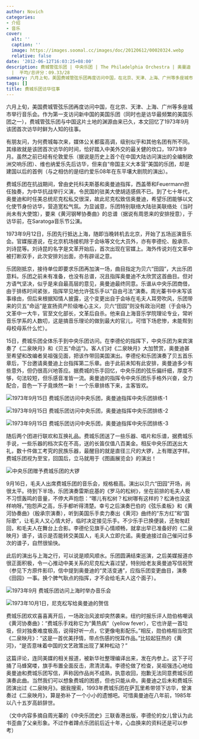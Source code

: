 ```yaml
---
author: Novich
categories:
- 介绍
- 音乐
cover:
  alt: ''
  caption: ''
  image: https://images.soomal.cc/images/doc/20120612/00020324.webp
  relative: false
date: '2012-06-12T16:03:25+08:00'
description: 费城管弦乐团 | 中央乐团 | The Philadelphia Orchestra | 奥曼迪 | 源自：Novich的豆瓣主页 | 版权：转载
  |  平均/总评分：09.33/28
summary: 六月上旬，美国费城管弦乐团再度访问中国，在北京、天津、上海、广州等多座城市举行音乐会。作为第一支访问新中国的美国乐团（同时也是访华最频繁的美国乐团之一），费城管弦乐团与中国这片土地的渊源由来已久，本文回忆了1973年9月该团首次访华时一些鲜为人知的往事……
tags: []
title: 费城乐团访华往事
---
```


六月上旬，美国费城管弦乐团再度访问中国，在北京、天津、上海、广州等多座城市举行音乐会。作为第一支访问新中国的美国乐团（同时也是访华最频繁的美国乐团之一），费城管弦乐团与中国这片土地的渊源由来已久，本文回忆了1973年9月该团首次访华时鲜为人知的往事。



有朋友问，为何费城每次来，媒体公关都蛮高调，级别似乎和其他名团有所不同。其缘故就是该团首次访华的时间，恰好踏入中美外交的最关健的坎口，1973年9月。虽然之前已经有伦敦爱乐（据说是历史上首个在中国大陆访问演出的全编制欧洲交响乐团）、维也纳爱乐先后访华，但来自“帝国主义大本营”美国的乐团，却是建国以后的首例（与之相仿的是纽约爱乐08年在东平壤大剧院的演出）。

费城乐团在抗战期间，曾由史托科夫斯基和奥曼迪指挥，西盖蒂和Feuermann担任独奏，为中华抗战举行义演，令民国的驻美大使胡适感佩不已。到了七十年代，奥曼迪和时任美总统尼克松私交很深，故此尼克松致信奥曼迪，希望乐团能够以文化使节身份访华，营造宽松气氛。为显诚意，乐团特别联络大陆驻美联络处（当时尚未有大使馆），要来《黄河钢琴协奏曲》的总谱（据说有周恩来的安排授意），于访华前，在Saratoga音乐节公演。

1973年9月12日，乐团先行抵达上海，随即当晚转机去北京，开始了五场巡演音乐会。官媒报道说，在北京机场接机除于会咏等文化大员外，亦有李德伦、殷承宗、刘诗昆等。刘诗昆的名字是文革开始后，首次出现在官媒上。海外传说刘在文革中被打断双手，此次安排刘出面，亦有辟谣之意。

乐团刚抵京，接待单位即要求乐团再加演一场，曲目指定为贝六“田园”，大出乐团意料。乐团之前未有准备，也没有总谱，况且指挥奥曼迪不太欣赏这首曲目。但对方语气坚决，似乎是来自最高层的意见，奥曼迪最终同意。乐谱从中央乐团商借，由于排练时间紧张，指挥罕见地允许弦乐手以“自由弓法”演奏。周光蓁书中未写该事缘由，但后来根据知情人披露，这个变更出自于会咏在毛夫人耳旁吹风，乐团带来的贝五“命运”是宣扬资产阶级唯心主义，贝六“田园”则没有政治问题（于会咏乃文革中一大牛，官至文化部长，文革后自杀。他来自上海音乐学院理论专业，常听音乐学系的人数叨，这是搞音乐理论的做到最大的官儿，可惜下场悲惨，未能帮到母校母系什么忙）。

15日，费城乐团全体乐手到中央乐团访问。在李德伦的指挥下，中央乐团为来宾演奏了《二泉映月》和《贝五“命运”》。客人们对《二泉映月》大加赞赏，奥曼迪甚至希望和改编者吴祖强见面，把该作带回美国演出。李德伦和乐团演奏了贝五首乐章后，下台邀请奥曼迪上台指挥第二乐章。由于此前未知有此安排，奥曼迪多少有些意外，但仍很高兴地答应。据费城的乐手回忆，中央乐团的弦乐偏纤细，厚度不够，句法较短，但乐感音准皆一流。奥曼迪的指挥令中央乐团乐手格外兴奋，全力配合，音色一下子竟焕然一新！一个乐章排练下来，主客皆欢。

![1973年9月15日 费城乐团访问中央乐团，奥曼迪指挥中央乐团排练-1](https://images.soomal.cc/images/doc/20120612/00020324.webp)




![1973年9月15日 费城乐团访问中央乐团，奥曼迪指挥中央乐团排练-2](https://images.soomal.cc/images/doc/20120612/00020325.webp)




![1973年9月15日 费城乐团访问中央乐团，奥曼迪指挥中央乐团排练-3](https://images.soomal.cc/images/doc/20120612/00020328.webp)





随后两个团进行联欢和互换礼品。费城乐团送了一些乐器、唱片和乐谱，据费城乐手说，一些乐器的档次实在不高，送的长笛仅值八百美金。相反中央乐团送出大礼，数十件做工考究的民族乐器，最醒目的就是直径三尺的大锣，上有赠送字样。费城乐团视为至宝，回国后，立马就用于《图画展览会》的演出！

![中央乐团赠予费城乐团的大锣](https://images.soomal.cc/images/doc/20120612/00020326.webp)





9月16日，毛夫人出席费城乐团的音乐会，规格极高。演出以贝六“田园”开场，尚很太平。待到下半场，乐团演奏雷斯庇基的《罗马的松树》，坐在前排的毛夫人极不习惯轰鸣的音量，不停大声抱怨：“哪儿有松树？松树哪有这样的？松涛也没这样响呀。”抱怨声之高，乐手都听得清楚。幸亏之后演奏巴伯的《弦乐柔板》和《黄河协奏曲》（殷承宗演奏），听到美国乐手卖力奏出《黄河》曲终的“东方红”和“国际歌”，让毛夫人又心情大好，临时决定接见乐手。不少乐手已换便装，还匆匆赶回，和毛夫人在舞台上合影。李德伦见旗手心情顺畅，就拿出早已准备好的《二泉映月》谱子，请示是否能转交美国人，毛夫人立即允诺。奥曼迪接过自己催问过多次的谱子，自然很愉快。

此后的演出与上海之行，可以说是顺风顺水。乐团圆满结束巡演，之后美媒报道亦很正面积极，令一心推动中美关系的尼克松大喜过望，特别给老友奥曼迪写信祝贺（参见下方原件影印，信中提到奥曼迪的“灵活变通”，应指乐团变更曲目，演奏《田园》一事。换个脾气耿点的指挥，才不会给毛夫人这个面子）。

![1973年9月 费城乐团访问上海时举办音乐会](https://images.soomal.cc/images/doc/20120612/00020327.webp)




![1973年10月1日，尼克松写给奥曼迪的贺信](https://images.soomal.cc/images/doc/20120612/00020329.webp)





费城乐团欢欢喜喜离开后，一场政治风波却突然袭来。纽约时报乐评人勋伯格嘲讽《黄河协奏曲》：“费城乐手戏称它为“黄热病”（yellow fever），它也许是一首垃圾，但对独奏难度极高，说得好听一点，它更像电影配乐。”相反，勋伯格相当欣赏《二泉映月》：“这是一首优美抒情，带点伤感的悦耳作品。”比较起狂热的《黄河》，“是否意味着中国的文艺政策出现了某种松动？”

这篇评论，连同美媒的相关报道，被新华社整理编译出来，发在内参上。这下子可捅了马蜂窝喽，旗手布置全面反击，肃清流毒。李德伦做了检查，吴祖强违心地给奥曼迪和费城乐团写信，声称因作品尚不成熟，执意收回，抱歉无法同意费城乐团演奏此曲。当然我们可以想象费城的困惑，但也只能从命。奥曼迪之后未和费城乐团演出过《二泉映月》。据我搜索，1993年费城乐团在萨瓦里希带领下访华，曾演奏过《二泉映月》，算是弥补了一个小小的遗憾吧。可惜奥曼迪在八年前，1985年以八十五岁高龄辞世。

（文中内容多摘自周光蓁的《中央乐团史》三联香港出版，李德伦的女儿曾认为此书歪曲了父亲形象。不过作者蹲点乐团前后近十年，心血换来的资料还是可以参考）